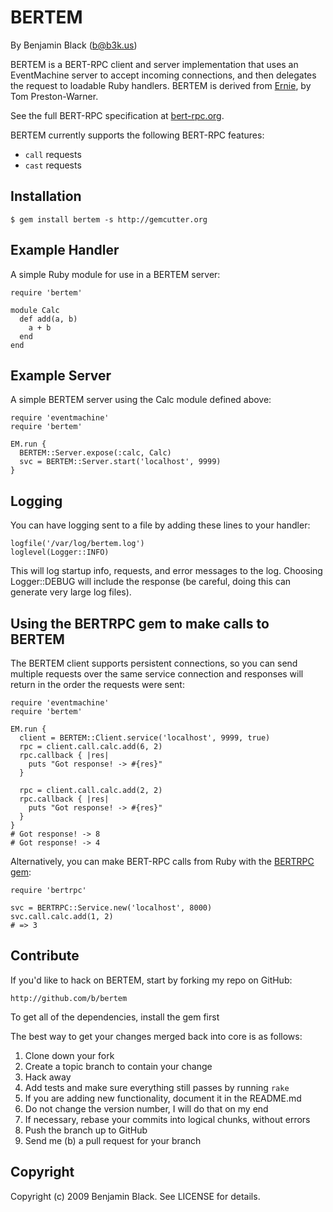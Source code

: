 BERTEM
======

By Benjamin Black (b@b3k.us)

BERTEM is a BERT-RPC client and server implementation that uses an EventMachine server to accept incoming connections, and then delegates the request to loadable Ruby handlers.  BERTEM is derived from [Ernie](http://github.com/mojombo/ernie), by Tom Preston-Warner.

See the full BERT-RPC specification at [bert-rpc.org](http://bert-rpc.org).

BERTEM currently supports the following BERT-RPC features:

* `call` requests
* `cast` requests


Installation
------------

	$ gem install bertem -s http://gemcutter.org
	

Example Handler
---------------

A simple Ruby module for use in a BERTEM server:

    require 'bertem'
    
    module Calc
      def add(a, b)
        a + b
      end
    end


Example Server
--------------

A simple BERTEM server using the Calc module defined above:

	require 'eventmachine'
	require 'bertem'

	EM.run {
	  BERTEM::Server.expose(:calc, Calc)
	  svc = BERTEM::Server.start('localhost', 9999)
	}
	
	
Logging
-------

You can have logging sent to a file by adding these lines to your handler:

    logfile('/var/log/bertem.log')
    loglevel(Logger::INFO)

This will log startup info, requests, and error messages to the log. Choosing
Logger::DEBUG will include the response (be careful, doing this can generate
very large log files).


Using the BERTRPC gem to make calls to BERTEM
---------------------------------------------

The BERTEM client supports persistent connections, so you can send multiple requests over the same service connection and responses will return in the order the requests were sent:

	require 'eventmachine'
	require 'bertem'
	
	EM.run {
	  client = BERTEM::Client.service('localhost', 9999, true)
	  rpc = client.call.calc.add(6, 2)
	  rpc.callback { |res|
	    puts "Got response! -> #{res}"
	  }
  
	  rpc = client.call.calc.add(2, 2)
	  rpc.callback { |res|
	    puts "Got response! -> #{res}"
	  }
	}
	# Got response! -> 8
	# Got response! -> 4
	
Alternatively, you can make BERT-RPC calls from Ruby with the [BERTRPC gem](http://github.com/mojombo/bertrpc):

    require 'bertrpc'

    svc = BERTRPC::Service.new('localhost', 8000)
    svc.call.calc.add(1, 2)
    # => 3


Contribute
----------

If you'd like to hack on BERTEM, start by forking my repo on GitHub:

    http://github.com/b/bertem

To get all of the dependencies, install the gem first

The best way to get your changes merged back into core is as follows:

1. Clone down your fork
1. Create a topic branch to contain your change
1. Hack away
1. Add tests and make sure everything still passes by running `rake`
1. If you are adding new functionality, document it in the README.md
1. Do not change the version number, I will do that on my end
1. If necessary, rebase your commits into logical chunks, without errors
1. Push the branch up to GitHub
1. Send me (b) a pull request for your branch


Copyright
---------

Copyright (c) 2009 Benjamin Black. See LICENSE for details.
